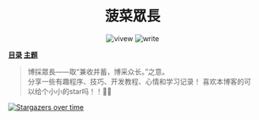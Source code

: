 <h1 align="center" >菠菜眾長</h1>
<div align="center">
  <img alt="vivew" src="https://badgen.net/badge/vivew/8.7w+/orange">
  <img alt="write" src="https://badgen.net/badge/write/11.1w+/purple">
</div>

**[目录](https://github.com/Lruihao/lruihao.github.io/blob/hexo/README.md) [主题](https://github.com/Lruihao/hexo-theme-next)**

> 博採眾長——取“兼收并蓄，博采众长。”之意。    
分享一些有趣程序、技巧、开发教程、心情和学习记录！
喜欢本博客的可以给个小小的star吗！！🏀🏀

[![Stargazers over time](https://starchart.cc/Lruihao/lruihao.github.io.svg)](https://starchart.cc/Lruihao/lruihao.github.io)
